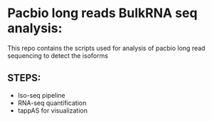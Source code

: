 # Pacbio long reads BulkRNA seq analysis:

This repo contains the scripts used for analysis of pacbio long read sequencing to detect the isoforms

## STEPS:
- Iso-seq pipeline
- RNA-seq quantification
- tappAS for visualization




